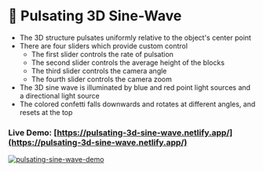 # 🌊 Pulsating 3D Sine-Wave
* The 3D structure pulsates uniformly relative to the object's center point
* There are four sliders which provide custom control
  * The first slider controls the rate of pulsation
  * The second slider controls the average height of the blocks
  * The third slider controls the camera angle
  * The fourth slider controls the camera zoom
* The 3D sine wave is illuminated by blue and red point light sources and a directional light source
* The colored confetti falls downwards and rotates at different angles, and resets at the top

### Live Demo: [https://pulsating-3d-sine-wave.netlify.app/](https://pulsating-3d-sine-wave.netlify.app/)

[![pulsating-sine-wave-demo](https://user-images.githubusercontent.com/114364831/209721928-bddd8ba2-7da1-4b6f-8aeb-e3fd16086e94.jpg)](https://pulsating-3d-sine-wave.netlify.app/)
